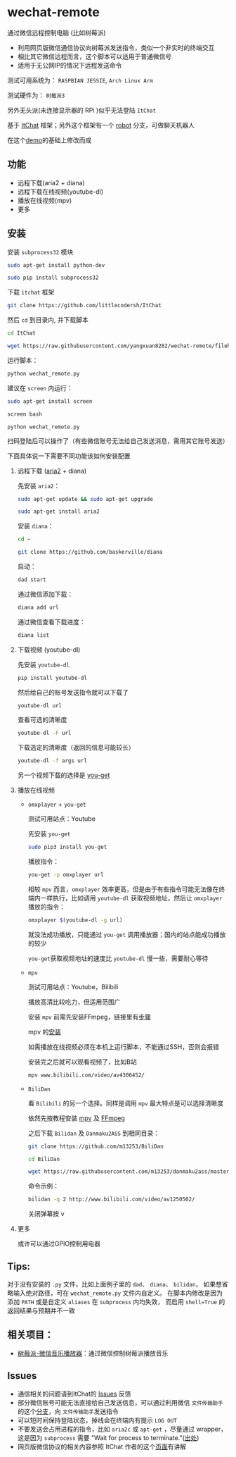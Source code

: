 # wechat-remote
通过微信远程控制电脑 (比如树莓派)

- 利用网页版微信通信协议向树莓派发送指令，类似一个非实时的终端交互
- 相比其它微信远程而言，这个脚本可以适用于普通微信号
- 适用于无公网IP的情况下远程发送命令

测试可用系统为： `RASPBIAN JESSIE`, `Arch Linux Arm`

测试硬件为： `树莓派3`

另外无头派(未连接显示器的 RPi )似乎无法登陆 `ItChat`

基于 [ItChat](https://github.com/littlecodersh/ItChat) 框架；另外这个框架有一个 [robot](https://github.com/littlecodersh/ItChat/tree/robot) 分支，可做聊天机器人

在这个[demo](https://github.com/littlecodersh/ItChat/issues/24#issuecomment-228583833)的基础上修改而成

## 功能

- 远程下载(aria2 + diana)
- 远程下载在线视频(youtube-dl)
- 播放在线视频(mpv)
- 更多

## 安装

安装 `subprocess32` 模块

```bash
sudo apt-get install python-dev
```

```bash
sudo pip install subprocess32
```

下载 `itchat` 框架

```bash
git clone https://github.com/littlecodersh/ItChat
```

然后 `cd` 到目录内, 并下载脚本

```bash
cd ItChat
```

```bash
wget https://raw.githubusercontent.com/yangxuan8282/wechat-remote/filehelper/wechat_remote.py
```

运行脚本：

```bash
python wechat_remote.py
```

建议在 `screen` 内运行：

```bash
sudo apt-get install screen
```

```bash
screen bash
```

```
python wechat_remote.py
```

扫码登陆后可以操作了（有些微信账号无法给自己发送消息，需用其它账号发送）

下面具体说一下需要不同功能该如何安装配置


1. 远程下载 ([aria2](https://aria2.github.io/) + diana)

	先安装 `aria2`：

	```bash
	sudo apt-get update && sudo apt-get upgrade
	```

	```bash
	sudo apt-get install aria2
	```

	安装 `diana`：

	```bash
	cd ~
	```

	```bash
	git clone https://github.com/baskerville/diana
	```

	启动：

	```bash
	dad start
	```

	通过微信添加下载：

	```bash
	diana add url
	```

	通过微信查看下载进度：

	```bash
	diana list
	```


2. 下载视频 (youtube-dl)

	先安装 `youtube-dl`

	```bash
	pip install youtube-dl
	```

	然后给自己的账号发送指令就可以下载了

	```bash
	youtube-dl url
	```

	查看可选的清晰度

	```bash
	youtube-dl -F url
	```

	下载选定的清晰度（返回的信息可能较长）

	```bash
	youtube-dl -f args url
	```

	另一个视频下载的选择是 [you-get](https://github.com/soimort/you-get)


3. 播放在线视频

	- `omxplayer` + `you-get`

 		测试可用站点：Youtube

 		先安装 `you-get`

 		```bash
 		sudo pip3 install you-get
 		```

 		播放指令：

 		```bash
 		you-get -p omxplayer url
 		```

 		相较 `mpv` 而言，`omxplayer` 效率更高，但是由于有些指令可能无法像在终端内一样执行，比如调用 `youtube-dl` 获取视频地址，然后让 `omxplayer` 播放的指令：

 		```bash
 		omxplayer $(youtube-dl -g url)
 		```

 		就没法成功播放，只能通过 `you-get` 调用播放器；国内的站点能成功播放的较少

 		`you-get`获取视频地址的速度比 `youtube-dl` 慢一些，需要耐心等待

 	- `mpv`

 		测试可用站点：Youtube，Bilibili

 		播放高清比较吃力，但适用范围广

 		安装 `mpv` 前需先安装FFmpeg，链接里有[步骤](https://www.zybuluo.com/yangxuan/note/374932#7-ffmpeg)

 		mpv 的[安装](https://www.zybuluo.com/yangxuan/note/374932#8-mpv)

 		如需播放在线视频必须在本机上运行脚本，不能通过SSH，否则会报错

 		安装完之后就可以观看视频了，比如B站

 		```bash
 		mpv www.bilibili.com/video/av4306452/
 		```
 	- `BiliDan`

		看 `Bilibili` 的另一个选择。同样是调用 `mpv` 最大特点是可以选择清晰度

		依然先按教程安装 [mpv](https://www.zybuluo.com/yangxuan/note/374932#8-mpv) 及 [FFmpeg](https://www.zybuluo.com/yangxuan/note/374932#7-ffmpeg)

		之后下载 `Bilidan` 及 `Danmaku2ASS` 到相同目录：

		```bash
		git clone https://github.com/m13253/BiliDan
		```

		```bash
		cd BiliDan
		```

		```bash
		wget https://raw.githubusercontent.com/m13253/danmaku2ass/master/danmaku2ass.py
		```

		命令示例：

		```bash
		bilidan -q 2 http://www.bilibili.com/video/av1250502/
		```

		关闭弹幕按 <kbd>v</kbd>


4. 更多

	或许可以通过GPIO控制用电器


## Tips:

对于没有安装的 `.py` 文件，比如上面例子里的 `dad`、 `diana`、 `bilidan`， 如果想省略输入绝对路径，可在 `wechat_remote.py` 文件内自定义。
在脚本内修改是因为添加 `PATH` 或是自定义 `aliases` 在 `subprocess` 内均失效， 而启用  `shell=True` 的返回结果与预期并不一致


## 相关项目：

- [树莓派-微信音乐播放器](https://github.com/yaphone/RasWxMusicbox)：通过微信控制树莓派播放音乐


## Issues

- 通信相关的问题请到ItChat的 [Issues](https://github.com/littlecodersh/ItChat/issues) 反馈
- 部分微信账号可能无法直接给自己发送信息，可以通过利用微信 `文件传输助手`的这个[分支](https://github.com/yangxuan8282/wechat-remote/tree/filehelper)，向 `文件传输助手`发送指令
- 可以短时间保持登陆状态，掉线会在终端内有提示 `LOG OUT`
- 不要发送会占用进程的指令，比如 `aria2c` 或 `apt-get` ，尽量通过 wrapper，这是因为 `subprocess` 需要 "Wait for process to terminate."([出处](https://docs.python.org/3/library/subprocess.html#subprocess.Popen.communicate))
- 网页版微信协议的相关内容参照 ItChat 作者的这个[页面](https://github.com/littlecodersh/ItChat/blob/master/docs/Tutorial/Tutorial1.md)有讲解
